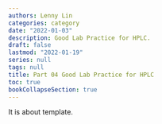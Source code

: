 ```yaml
---
authors: Lenny Lin
categories: category
date: "2022-01-03"
description: Good Lab Practice for HPLC.
draft: false
lastmod: "2022-01-19"
series: null
tags: null
title: Part 04 Good Lab Practice for HPLC
toc: true
bookCollapseSection: true
---
```


It is about template.

<!--more-->

